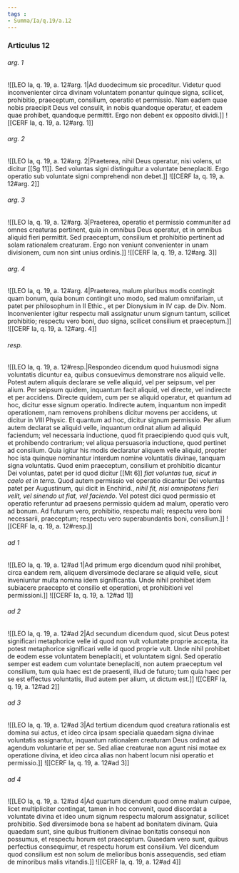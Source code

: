 ```yaml
---
tags : 
- Summa/Ia/q.19/a.12
---
```


### Articulus 12

###### arg. 1
![[LEO Ia, q. 19, a. 12#arg. 1|Ad duodecimum sic proceditur. Videtur quod inconvenienter circa divinam voluntatem ponantur quinque signa, scilicet, prohibitio, praeceptum, consilium, operatio et permissio. Nam eadem quae nobis praecipit Deus vel consulit, in nobis quandoque operatur, et eadem quae prohibet, quandoque permittit. Ergo non debent ex opposito dividi.]]
![[CERF Ia, q. 19, a. 12#arg. 1]]

###### arg. 2
![[LEO Ia, q. 19, a. 12#arg. 2|Praeterea, nihil Deus operatur, nisi volens, ut dicitur [[Sg 11]]. Sed voluntas signi distinguitur a voluntate beneplaciti. Ergo operatio sub voluntate signi comprehendi non debet.]]
![[CERF Ia, q. 19, a. 12#arg. 2]]

###### arg. 3
![[LEO Ia, q. 19, a. 12#arg. 3|Praeterea, operatio et permissio communiter ad omnes creaturas pertinent, quia in omnibus Deus operatur, et in omnibus aliquid fieri permittit. Sed praeceptum, consilium et prohibitio pertinent ad solam rationalem creaturam. Ergo non veniunt convenienter in unam divisionem, cum non sint unius ordinis.]]
![[CERF Ia, q. 19, a. 12#arg. 3]]

###### arg. 4
![[LEO Ia, q. 19, a. 12#arg. 4|Praeterea, malum pluribus modis contingit quam bonum, quia bonum contingit uno modo, sed malum omnifariam, ut patet per philosophum in II Ethic., et per Dionysium in IV cap. de Div. Nom. Inconvenienter igitur respectu mali assignatur unum signum tantum, scilicet prohibitio; respectu vero boni, duo signa, scilicet consilium et praeceptum.]]
![[CERF Ia, q. 19, a. 12#arg. 4]]

###### resp.
![[LEO Ia, q. 19, a. 12#resp.|Respondeo dicendum quod huiusmodi signa voluntatis dicuntur ea, quibus consuevimus demonstrare nos aliquid velle. Potest autem aliquis declarare se velle aliquid, vel per seipsum, vel per alium. Per seipsum quidem, inquantum facit aliquid, vel directe, vel indirecte et per accidens. Directe quidem, cum per se aliquid operatur, et quantum ad hoc, dicitur esse signum operatio. Indirecte autem, inquantum non impedit operationem, nam removens prohibens dicitur movens per accidens, ut dicitur in VIII Physic. Et quantum ad hoc, dicitur signum permissio. Per alium autem declarat se aliquid velle, inquantum ordinat alium ad aliquid faciendum; vel necessaria inductione, quod fit praecipiendo quod quis vult, et prohibendo contrarium; vel aliqua persuasoria inductione, quod pertinet ad consilium. Quia igitur his modis declaratur aliquem velle aliquid, propter hoc ista quinque nominantur interdum nomine voluntatis divinae, tanquam signa voluntatis. Quod enim praeceptum, consilium et prohibitio dicantur Dei voluntas, patet per id quod dicitur [[Mt 6]] *fiat voluntas tua, sicut in caelo et in terra*. Quod autem permissio vel operatio dicantur Dei voluntas patet per Augustinum, qui dicit in Enchirid., *nihil fit, nisi omnipotens fieri velit, vel sinendo ut fiat, vel faciendo*. Vel potest dici quod permissio et operatio referuntur ad praesens permissio quidem ad malum, operatio vero ad bonum. Ad futurum vero, prohibitio, respectu mali; respectu vero boni necessarii, praeceptum; respectu vero superabundantis boni, consilium.]]
![[CERF Ia, q. 19, a. 12#resp.]]

###### ad 1
![[LEO Ia, q. 19, a. 12#ad 1|Ad primum ergo dicendum quod nihil prohibet, circa eandem rem, aliquem diversimode declarare se aliquid velle, sicut inveniuntur multa nomina idem significantia. Unde nihil prohibet idem subiacere praecepto et consilio et operationi, et prohibitioni vel permissioni.]]
![[CERF Ia, q. 19, a. 12#ad 1]]

###### ad 2
![[LEO Ia, q. 19, a. 12#ad 2|Ad secundum dicendum quod, sicut Deus potest significari metaphorice velle id quod non vult voluntate proprie accepta, ita potest metaphorice significari velle id quod proprie vult. Unde nihil prohibet de eodem esse voluntatem beneplaciti, et voluntatem signi. Sed operatio semper est eadem cum voluntate beneplaciti, non autem praeceptum vel consilium, tum quia haec est de praesenti, illud de futuro; tum quia haec per se est effectus voluntatis, illud autem per alium, ut dictum est.]]
![[CERF Ia, q. 19, a. 12#ad 2]]

###### ad 3
![[LEO Ia, q. 19, a. 12#ad 3|Ad tertium dicendum quod creatura rationalis est domina sui actus, et ideo circa ipsam specialia quaedam signa divinae voluntatis assignantur, inquantum rationalem creaturam Deus ordinat ad agendum voluntarie et per se. Sed aliae creaturae non agunt nisi motae ex operatione divina, et ideo circa alias non habent locum nisi operatio et permissio.]]
![[CERF Ia, q. 19, a. 12#ad 3]]

###### ad 4
![[LEO Ia, q. 19, a. 12#ad 4|Ad quartum dicendum quod omne malum culpae, licet multipliciter contingat, tamen in hoc convenit, quod discordat a voluntate divina et ideo unum signum respectu malorum assignatur, scilicet prohibitio. Sed diversimode bona se habent ad bonitatem divinam. Quia quaedam sunt, sine quibus fruitionem divinae bonitatis consequi non possumus, et respectu horum est praeceptum. Quaedam vero sunt, quibus perfectius consequimur, et respectu horum est consilium. Vel dicendum quod consilium est non solum de melioribus bonis assequendis, sed etiam de minoribus malis vitandis.]]
![[CERF Ia, q. 19, a. 12#ad 4]]

